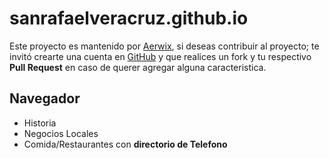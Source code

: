 # sanrafaelveracruz.github.io
Este proyecto es mantenido por [Aerwix](https://github.com/Aerwix), si deseas contribuir al proyecto; te invitó  crearte una cuenta en [GitHub](https://github.com/join) y que realices un fork y tu respectivo **Pull Request** en caso de querer agregar alguna caracteristica.
## Navegador
- Historia
- Negocios Locales
- Comida/Restaurantes con **directorio de Telefono**
